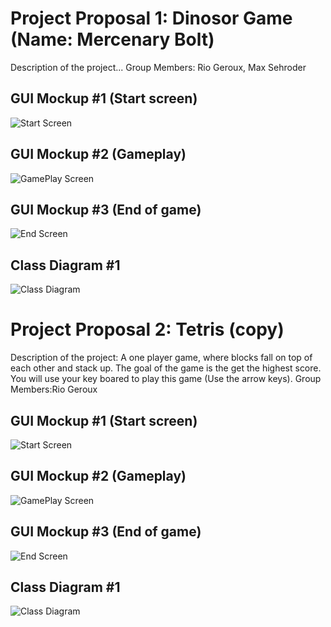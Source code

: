 # Project Proposal 1: Dinosor Game (Name: Mercenary Bolt)
Description of the project...
Group Members: Rio Geroux, Max Sehroder

## GUI Mockup #1 (Start screen)
![Start Screen](https://user-images.githubusercontent.com/102073178/163266024-7beef2be-5dd3-4d07-b44b-3f704043dcf2.jpg)

## GUI Mockup #2 (Gameplay)
![GamePlay Screen](https://user-images.githubusercontent.com/102073178/163266140-c813ebef-f57f-4427-8d0e-bcab787f8b71.jpg)

## GUI Mockup #3 (End of game)
![End Screen](https://user-images.githubusercontent.com/102073178/163266171-ccca153e-ecee-4e7d-9e19-eafd8af16833.jpg)

## Class Diagram #1
![Class Diagram](https://user-images.githubusercontent.com/102073178/163284905-e2e64fd8-001a-44c0-8744-e9c6652db403.png)

# Project Proposal 2: Tetris (copy)
Description of the project: A one player game, where blocks fall on top of each other and stack up. The goal of the game is the get the highest score. You will use your key boared to play this game (Use the arrow keys).
Group Members:Rio Geroux

## GUI Mockup #1 (Start screen)
![Start Screen](https://user-images.githubusercontent.com/102073178/163071711-ed1e30af-69d1-474f-814e-e48a3100495b.JPG)

## GUI Mockup #2 (Gameplay)
![GamePlay Screen](https://user-images.githubusercontent.com/102073178/163236798-3e7e6ec0-d8a3-4c84-b965-c34c4b6d6975.JPG)


## GUI Mockup #3 (End of game)
![End Screen](https://user-images.githubusercontent.com/102073178/163236540-e799c0b0-aa1e-4522-8867-716c5c426207.JPG)

## Class Diagram #1
![Class Diagram](https://user-images.githubusercontent.com/102073178/163242947-a5715686-8e06-425c-b1c5-76c683ac9ab2.png)
